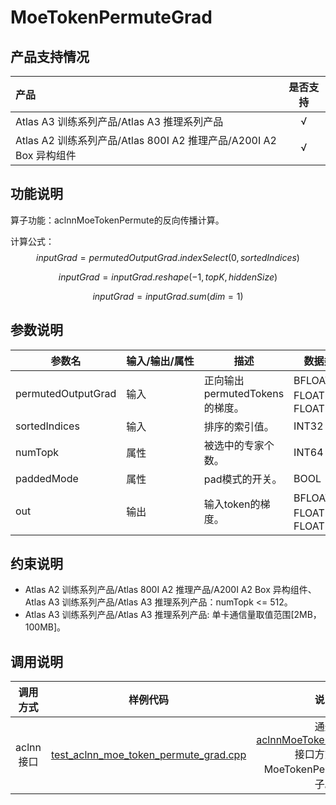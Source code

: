 # MoeTokenPermuteGrad

## 产品支持情况

| 产品                                                         | 是否支持 |
| :----------------------------------------------------------- | :------: |
| <term>Atlas A3 训练系列产品/Atlas A3 推理系列产品</term>     |    √     |
| <term>Atlas A2 训练系列产品/Atlas 800I A2 推理产品/A200I A2 Box 异构组件</term> |    √     |

## 功能说明

算子功能：aclnnMoeTokenPermute的反向传播计算。

计算公式：
  $$
  inputGrad = permutedOutputGrad.indexSelect(0, sortedIndices)
  $$
  
  $$
  inputGrad = inputGrad.reshape(-1, topK, hiddenSize)
  $$
  
  $$
  inputGrad = inputGrad.sum(dim = 1)
  $$



## 参数说明

<table style="table-layout: auto; width: 100%">
  <thead>
    <tr>
      <th style="white-space: nowrap">参数名</th>
      <th style="white-space: nowrap">输入/输出/属性</th>
      <th style="white-space: nowrap">描述</th>
      <th style="white-space: nowrap">数据类型</th>
      <th style="white-space: nowrap">数据格式</th>
    </tr>
  </thead>
 <tbody>
  <tr>
   <td>permutedOutputGrad</td>
   <td>输入</td>
   <td>正向输出permutedTokens的梯度。</td>
   <td>BFLOAT16、FLOAT16、FLOAT32</td>
   <td>ND</td>
  </tr>
  <tr>
   <td>sortedIndices</td>
   <td>输入</td>
   <td>排序的索引值。</td>
   <td>INT32</td>
   <td>ND</td>
  </tr>
  <tr>
   <td>numTopk</td>
   <td>属性</td>
   <td>被选中的专家个数。</td>
   <td>INT64</td>
   <td>-</td>
  </tr>
  <tr>
   <td>paddedMode</td>
   <td>属性</td>
   <td>pad模式的开关。</td>
   <td>BOOL</td>
   <td>-</td>
  </tr>
  <tr>
   <td>out</td>
   <td>输出</td>
   <td>输入token的梯度。</td>
   <td>BFLOAT16、FLOAT16、FLOAT32</td>
   <td>ND</td>
  </tr>
 </tbody></table>



## 约束说明

- <term>Atlas A2 训练系列产品/Atlas 800I A2 推理产品/A200I A2 Box 异构组件</term>、<term>Atlas A3 训练系列产品/Atlas A3 推理系列产品</term>：numTopk <= 512。
- <term>Atlas A3 训练系列产品/Atlas A3 推理系列产品</term>: 单卡通信量取值范围[2MB，100MB]。

## 调用说明

| 调用方式  | 样例代码                                  | 说明                                                     |
| :--------: | :----------------------------------------: | :-------------------------------------------------------: |
| aclnn接口 | [test_aclnn_moe_token_permute_grad.cpp](examples/test_aclnn_moe_token_permute_grad.cpp) | 通过[aclnnMoeTokenPermuteGrad](docs/aclnnMoeTokenPermuteGrad.md)接口方式调用MoeTokenPermuteGrad算子。 |

